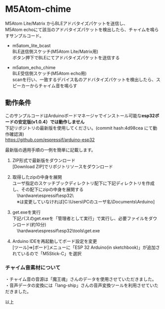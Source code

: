 # M5Atom-chime

M5Atom Lite/Matrix からBLEアドバタイズパケットを送信し、  
M5Atom echoにて該当のアドバタイズパケットを検出したら、チャイムを鳴らすサンプルコード。

* m5atom_lite_bcast  
 BLE送信側スケッチ(M5Atom Lite/Matrix用)  
 ボタン押下でBLEにてアドバタイズパケットを送信する

* m5atom_echo_chime  
 BLE受信側スケッチ(M5Atom echo用)  
 scanを行い、一致するデバイス名のアドバタイズパケットを検出したら、スピーカーからチャイム音を鳴らす


## 動作条件
このサンプルコードはArduinoボードマネージャでインストール可能な**esp32ボードの安定版(v1.0.4）では動作しません**  
下記リポジトリの最新版を使用してください。(commit hash:4d98cea にて動作確認済)  
https://github.com/espressif/arduino-esp32

最新版の適用手順の一例を簡単に記載します。
1. ZIP形式で最新版をダウンロード  
[Download ZIP]でリポジトリソースをダウンロード

2. 取得したzipの中身を展開  
ユーザ指定のスケッチブックディレクトリ配下に下記ディレクトリを作成し、その配下にzipの中身を展開する   
　<sketch DIR>\hardware\espressif\esp32\  
　※<sketch DIR>は変更していなければ[C:\Users\PCのユーザ名\Documents\Arduino]  

3. get.exeを実行  
下記パスのget.exeを「管理者として実行」で実行し、必要ファイルをダウンロード(約10分)  
　<sketch DIR>\hardware\espressif\esp32\tools\get.exe  

4. Arduino IDEを再起動してボード設定を変更  
[ツール]⇒[ボード]メニューに「ESP 32 Arduino(in sketchbook)」が追加されているので「M5Stick-C」を選択  


### チャイム音素材について
・チャイム音の音源は「魔王魂」さんのデータを使用させていただきました。  
・音声データの変換には「lang-ship」さんの音声変換ツールを利用させていただきました。  



以上
